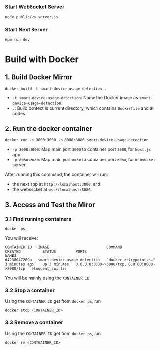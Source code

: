 ### Start WebSocket Server
`node public/ws-server.js`

### Start Next Server
`npm run dev`

# Build with Docker
## 1. Build Docker Mirror
```shell
docker build -t smart-device-usage-detection .
```
- `-t smart-device-usage-detection`: Name the Docker image as `smart-device-usage-detection`.
- `.`: Build context is current directory, which contains `Dockerfile` and all codes.

## 2. Run the docker container
```shell
docker run -p 3000:3000 -p 8080:8080 smart-device-usage-detection
```
- `-p 3000:3000`: Map main port `3000` to container port `3000`, for `Next.js` app.
- `-p 8080:8080`: Map main port `8080` to container port `8080`, for `WebSocket` server.

After running this command, the container will run:
- the next app at `http://localhost:3000`, and 
- the websocket at `ws://localhost:8080`.

## 3. Access and Test the Miror
### 3.1 Find running containers
```shell
docker ps
```
You will receive:
```console
CONTAINER ID   IMAGE                          COMMAND                   CREATED          STATUS         PORTS                                            NAMES
d4238047209a   smart-device-usage-detection   "docker-entrypoint.s…"    3 minutes ago    Up 3 minutes   0.0.0.0:3000->3000/tcp, 0.0.00:8080->8080/tcp   eloquent_swirles
```
You will be mainly using the `CONTAINER ID`.

### 3.2 Stop a container
Using the `CONTAINER ID` get from `docker ps`, run
```shell
docker stop <CONTAINER_ID>
```

### 3.3 Remove a container
Using the `CONTAINER ID` get from `docker ps`, run
```shell
docker rm <CONTGAINER_ID>
```
